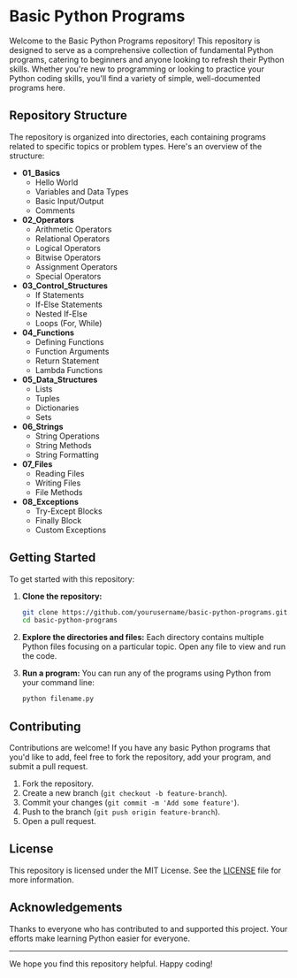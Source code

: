 # Basic Python Programs

Welcome to the Basic Python Programs repository! This repository is designed to serve as a comprehensive collection of fundamental Python programs, catering to beginners and anyone looking to refresh their Python skills. Whether you're new to programming or looking to practice your Python coding skills, you'll find a variety of simple, well-documented programs here.

## Repository Structure

The repository is organized into directories, each containing programs related to specific topics or problem types. Here's an overview of the structure:

- **01_Basics**
  - Hello World
  - Variables and Data Types
  - Basic Input/Output
  - Comments
- **02_Operators**
  - Arithmetic Operators
  - Relational Operators
  - Logical Operators
  - Bitwise Operators
  - Assignment Operators
  - Special Operators
- **03_Control_Structures**
  - If Statements
  - If-Else Statements
  - Nested If-Else
  - Loops (For, While)
- **04_Functions**
  - Defining Functions
  - Function Arguments
  - Return Statement
  - Lambda Functions
- **05_Data_Structures**
  - Lists
  - Tuples
  - Dictionaries
  - Sets
- **06_Strings**
  - String Operations
  - String Methods
  - String Formatting
- **07_Files**
  - Reading Files
  - Writing Files
  - File Methods
- **08_Exceptions**
  - Try-Except Blocks
  - Finally Block
  - Custom Exceptions

## Getting Started

To get started with this repository:

1. **Clone the repository:**
   ```bash
   git clone https://github.com/yourusername/basic-python-programs.git
   cd basic-python-programs
   ```

2. **Explore the directories and files:**
   Each directory contains multiple Python files focusing on a particular topic. Open any file to view and run the code.

3. **Run a program:**
   You can run any of the programs using Python from your command line:
   ```bash
   python filename.py
   ```

## Contributing

Contributions are welcome! If you have any basic Python programs that you'd like to add, feel free to fork the repository, add your program, and submit a pull request.

1. Fork the repository.
2. Create a new branch (`git checkout -b feature-branch`).
3. Commit your changes (`git commit -m 'Add some feature'`).
4. Push to the branch (`git push origin feature-branch`).
5. Open a pull request.

## License

This repository is licensed under the MIT License. See the [LICENSE](LICENSE) file for more information.

## Acknowledgements

Thanks to everyone who has contributed to and supported this project. Your efforts make learning Python easier for everyone.

---

We hope you find this repository helpful. Happy coding!
